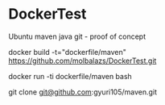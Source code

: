 # DockerTest
Ubuntu maven java git - proof of concept

docker build -t="dockerfile/maven" https://github.com/molbalazs/DockerTest.git

docker run -ti dockerfile/maven bash

git clone git@github.com:gyuri105/maven.git
